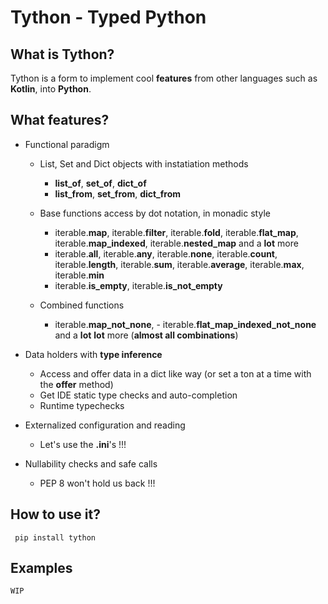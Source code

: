 # Tython - Typed Python

## What is Tython?

Tython is a form to implement cool **features** from other languages such as **Kotlin**, into **Python**.

## What features?

- Functional paradigm
  - List, Set and Dict objects with instatiation methods
    - **list_of**, **set_of**, **dict_of**
    - **list_from**, **set_from**, **dict_from**
  - Base functions access by dot notation, in monadic style
    - iterable.**map**, iterable.**filter**, iterable.**fold**, iterable.**flat_map**, iterable.**map_indexed**, iterable.**nested_map** and a **lot** more
    - iterable.**all**, iterable.**any**, iterable.**none**, iterable.**count**, iterable.**length**, iterable.**sum**, iterable.**average**, iterable.**max**, iterable.**min**
    - iterable.**is_empty**, iterable.**is_not_empty**
  
  - Combined functions
    - iterable.**map_not_none**, - iterable.**flat_map_indexed_not_none** and a **lot** **lot** more (**almost all combinations**)

- Data holders with **type inference**
  - Access and offer data in a dict like way (or set a ton at a time with the **offer** method)
  - Get IDE static type checks and auto-completion
  - Runtime typechecks
- Externalized configuration and reading
  - Let's use the **.ini**'s !!!
- Nullability checks and safe calls
  - PEP 8 won't hold us back !!!

## How to use it?
     pip install tython

## Examples

    WIP